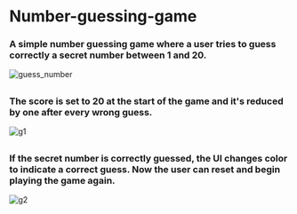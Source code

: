 # Number-guessing-game

### A simple number guessing game where a user tries to guess correctly a secret number between 1 and 20. 
 
 ![guess_number](https://user-images.githubusercontent.com/97234029/158019269-9720fc4a-bb73-4fc8-921b-e971e8e60fa8.jpg)
 ##

### The score is set to 20 at the start of the game and it's reduced by one after every wrong guess. 

![g1](https://user-images.githubusercontent.com/97234029/159164901-07232e7e-e8ff-4167-b0b6-44d067bc7007.jpg)
##

### If the secret number is correctly guessed, the UI changes color to indicate a correct guess. Now the user can reset and begin playing the game again.

![g2](https://user-images.githubusercontent.com/97234029/159165055-21e64133-a495-468e-84eb-ff335354cf28.jpg)
